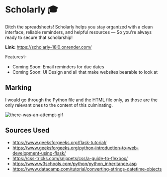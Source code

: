 # Scholarly 🎓
Ditch the spreadsheets! Scholarly helps you stay organized with a clean interface, reliable reminders, and helpful resources — 
So you're always ready to secure that scholarship!

**Link:** https://scholarly-18l0.onrender.com/

Features✨
- Coming Soon: Email reminders for due dates
- Coming Soon: UI Design and all that make websites bearable to look at


## Marking
I would go through the Python file and the HTML file only, as those are the only relevant ones 
to the content of this culminating.

![there-was-an-attempt-gif](https://github.com/user-attachments/assets/f5c841ea-930e-46b7-90f3-9a1ba18bfc65)

## Sources Used
- https://www.geeksforgeeks.org/flask-tutorial/
- https://www.geeksforgeeks.org/python-introduction-to-web-development-using-flask/
- https://css-tricks.com/snippets/css/a-guide-to-flexbox/
- https://www.w3schools.com/python/python_inheritance.asp
- https://www.datacamp.com/tutorial/converting-strings-datetime-objects
